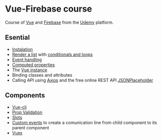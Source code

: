# Vue-Firebase course

Course of [Vue](https://vuejs.org/v2/guide/) and [Firebase](https://firebase.google.com/?hl=es) from the [Udemy](https://www.udemy.com/course/aprende-vue-firebase-actualizado-2020/learn/lecture/21658954#overview) platform.

## Esential

* [Instalation ](https://vuejs.org/v2/guide/)
* [Render a list](https://vuejs.org/v2/guide/list.html) with [conditionals and loops](https://vuejs.org/v2/guide/index.html#Conditionals-and-Loops)
* [Event handling](https://vuejs.org/v2/guide/events.html)
* [Computed properties](https://vuejs.org/v2/guide/computed.html)
* The [Vue instance](https://vuejs.org/v2/guide/instance.html)
* Binding classes and attributes
* Calling API using [Axios](https://github.com/axios/axios) and the free online REST API [JSONPlaceholder](https://jsonplaceholder.typicode.com/)

## Components

* [Vue-cli](https://cli.vuejs.org/guide/installation.html)
* [Prop Validation](https://v3.vuejs.org/guide/component-props.html#prop-validation)
* [Slots](https://v3.vuejs.org/guide/component-slots.html#slot-content)
* [Custom events](https://v3.vuejs.org/guide/component-custom-events.html#event-names) to create a comunication line from child component to its parent component
* [Vuex](https://vuex.vuejs.org/guide/#the-simplest-store)
